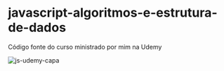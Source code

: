 # javascript-algoritmos-e-estrutura-de-dados
Código fonte do curso ministrado por mim na Udemy

![js-udemy-capa](https://user-images.githubusercontent.com/25904662/44163790-b496f580-a09a-11e8-9a5a-3c2394ab5af6.jpg)
